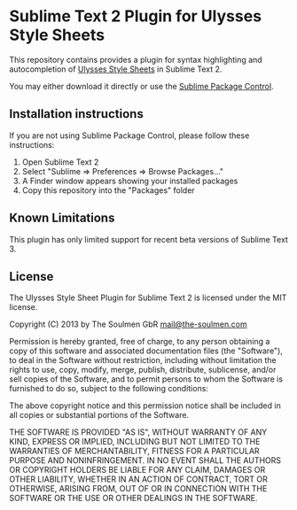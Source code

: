 Sublime Text 2 Plugin for Ulysses Style Sheets
==============================================
This repository contains provides a plugin for syntax highlighting and autocompletion of [Ulysses Style Sheets](http://www.ulyssesapp.com/styles) in Sublime Text 2.

You may either download it directly or use the [Sublime Package Control](https://sublime.wbond.net).

Installation instructions
-------------------------
If you are not using Sublime Package Control, please follow these instructions:

1. Open Sublime Text 2
2. Select "Sublime => Preferences => Browse Packages…"
3. A Finder window appears showing your installed packages
4. Copy this repository into the "Packages" folder

Known Limitations
-----------------
This plugin has only limited support for recent beta versions of Sublime Text 3.

License
-------
The Ulysses Style Sheet Plugin for Sublime Text 2 is licensed under the MIT license.

Copyright (C) 2013 by The Soulmen GbR <mail@the-soulmen.com>

Permission is hereby granted, free of charge, to any person obtaining a copy of this software and associated documentation files (the "Software"), to deal in the Software without restriction, including without limitation the rights to use, copy, modify, merge, publish, distribute, sublicense, and/or sell copies of the Software, and to permit persons to whom the Software is furnished to do so, subject to the following conditions:

The above copyright notice and this permission notice shall be included in all copies or substantial portions of the Software.

THE SOFTWARE IS PROVIDED "AS IS", WITHOUT WARRANTY OF ANY KIND, EXPRESS OR IMPLIED, INCLUDING BUT NOT LIMITED TO THE WARRANTIES OF MERCHANTABILITY, FITNESS FOR A PARTICULAR PURPOSE AND NONINFRINGEMENT. IN NO EVENT SHALL THE AUTHORS OR COPYRIGHT HOLDERS BE LIABLE FOR ANY CLAIM, DAMAGES OR OTHER LIABILITY, WHETHER IN AN ACTION OF CONTRACT, TORT OR OTHERWISE, ARISING FROM, OUT OF OR IN CONNECTION WITH THE SOFTWARE OR THE USE OR OTHER DEALINGS IN THE SOFTWARE.